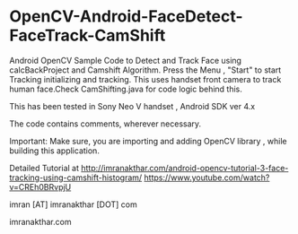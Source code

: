 OpenCV-Android-FaceDetect-FaceTrack-CamShift
============================================

Android OpenCV Sample Code to Detect and Track Face using calcBackProject and Camshift Algorithm. Press the Menu , "Start" to start Tracking initializing and tracking.
This uses handset front camera to track human face.Check CamShifting.java for code logic behind this.

This has been tested in Sony Neo V handset , Android SDK ver 4.x

The code contains comments, wherever necessary.

Important: Make sure, you are importing and adding OpenCV library , while building this application.

Detailed Tutorial at http://imranakthar.com/android-opencv-tutorial-3-face-tracking-using-camshift-histogram/
                     https://www.youtube.com/watch?v=CREh0BRvpjU

imran [AT] imranakthar [DOT] com

imranakthar.com

